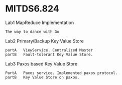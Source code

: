 # MITDS6.824

Lab1 MapReduce Implementation

    The way to dance with Go
    
Lab2 Primary/Backup Key Value Store

    partA   ViewService. Centralized Master
    partB   Fault-tolerant Key Value Store.
    
Lab3 Paxos based Key Value Store

    PartA   Paxos service. Implemented paxos protocol.
    partB   Key Value Store on paxos.
